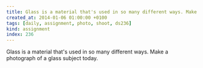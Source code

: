 ```yaml
---
title: Glass is a material that's used in so many different ways. Make a photograph of a glass subject today.
created_at: 2014-01-06 01:00:00 +0100
tags: [daily, assignment, photo, shoot, ds236]
kind: assignment
index: 236
---
```


Glass is a material that's used in so many different ways. Make a photograph of a glass subject today.
